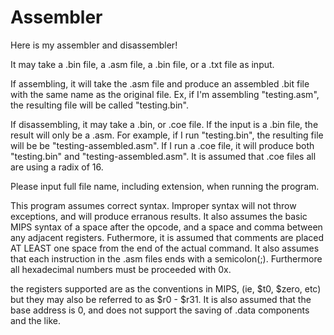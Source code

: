 # Assembler
Here is my assembler and disassembler!

It may take a .bin file, a .asm file, a .bin file, or a .txt file as input.

If assembling, it will take the .asm file and produce an assembled .bit file with
the same name as the original file. Ex, if I'm assembling "testing.asm", the resulting
file will be called "testing.bin".

If disassembling, it may take a .bin, or .coe file. If the input is a .bin file, 
the result will only be a .asm. For example, if I run "testing.bin", the resulting file
will be be "testing-assembled.asm". If I run a .coe file, it will produce both "testing.bin"
and "testing-assembled.asm". It is assumed that .coe files all are using a radix of 16.

Please input full file name, including extension, when running the program.

This program assumes correct syntax. Improper syntax will not throw exceptions,
and will produce erranous results. It also assumes the basic MIPS syntax of a space
after the opcode, and a space and comma between any adjacent registers. Futhermore,
it is assumed that comments are placed AT LEAST one space from the end of the actual
command. It also assumes that each instruction in the .asm files ends with a semicolon(;).
Furthermore all hexadecimal numbers must be proceeded with 0x.

the registers supported are as the conventions in MIPS, (ie, $t0, $zero, etc) but
they may also be referred to as $r0 - $r31. It is also assumed that the base address is 0, and does not support the saving of
.data components and the like. 


